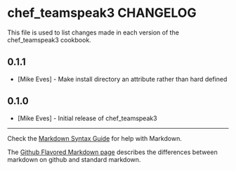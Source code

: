 chef_teamspeak3 CHANGELOG
=========================

This file is used to list changes made in each version of the chef_teamspeak3 cookbook.

0.1.1
-----
- [Mike Eves] - Make install directory an attribute rather than hard defined

0.1.0
-----
- [Mike Eves] - Initial release of chef_teamspeak3


- - -
Check the [Markdown Syntax Guide](http://daringfireball.net/projects/markdown/syntax) for help with Markdown.

The [Github Flavored Markdown page](http://github.github.com/github-flavored-markdown/) describes the differences between markdown on github and standard markdown.
